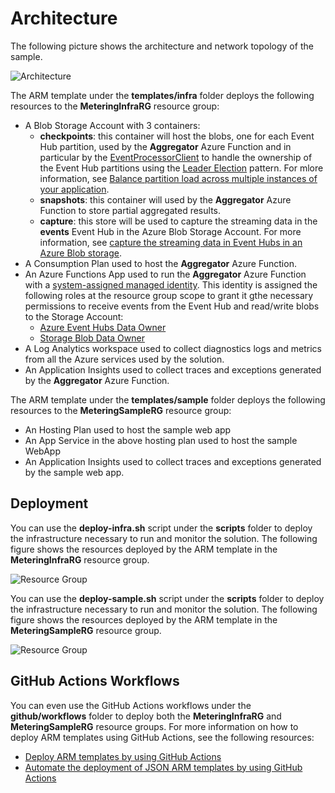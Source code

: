 # Architecture #

The following picture shows the architecture and network topology of the sample.

![Architecture](../images/infrastructure.png)

The ARM template under the **templates/infra** folder deploys the following resources to the **MeteringInfraRG** resource group:

- A Blob Storage Account with 3 containers:
  - **checkpoints**: this container will host the blobs, one for each Event Hub partition, used by the **Aggregator** Azure Function and in particular by the [EventProcessorClient](https://docs.microsoft.com/en-us/azure/event-hubs/event-hubs-dotnet-standard-getstarted-send) to handle the ownership of the Event Hub partitions using the [Leader Election](https://docs.microsoft.com/en-us/azure/architecture/patterns/leader-election) pattern. For mlore information, see [Balance partition load across multiple instances of your application](https://docs.microsoft.com/en-us/azure/event-hubs/event-processor-balance-partition-load).
  - **snapshots**: this container will used by the **Aggregator** Azure Function to store partial aggregated results.
  - **capture**: this store will be used to capture the streaming data in the **events** Event Hub in the Azure Blob Storage Account. For more information, see [capture the streaming data in Event Hubs in an Azure Blob storage](https://docs.microsoft.com/en-us/azure/event-hubs/event-hubs-capture-overview).
- A Consumption Plan used to host the **Aggregator** Azure Function.
- An Azure Functions App used to run the **Aggregator** Azure Function with a [system-assigned managed identity](https://docs.microsoft.com/en-us/azure/active-directory/managed-identities-azure-resources/overview). This identity is assigned the following roles at the resource group scope to grant it gthe necessary permissions to receive events from the Event Hub and read/write blobs to the Storage Account:
  - [Azure Event Hubs Data Owner](https://docs.microsoft.com/en-us/azure/role-based-access-control/built-in-roles#analytics)
  - [Storage Blob Data Owner](https://docs.microsoft.com/en-us/azure/role-based-access-control/built-in-roles#storage)
- A Log Analytics workspace used to collect diagnostics logs and metrics from all the Azure services used by the solution.
- An Application Insights used to collect traces and exceptions generated by the **Aggregator** Azure Function.

The ARM template under the **templates/sample** folder deploys the following resources to the **MeteringSampleRG** resource group:

- An Hosting Plan used to host the sample web app
- An App Service in the above hosting plan used to host the sample WebApp
- An Application Insights used to collect traces and exceptions generated by the sample web app.

## Deployment ##

You can use the **deploy-infra.sh** script under the **scripts** folder to deploy the infrastructure necessary to run and monitor the solution. The following figure shows the resources deployed by the ARM template in the **MeteringInfraRG** resource group.

![Resource Group](../images/infra-resource-group.png)

You can use the **deploy-sample.sh** script under the **scripts** folder to deploy the infrastructure necessary to run and monitor the solution. The following figure shows the resources deployed by the ARM template in the **MeteringSampleRG** resource group.

![Resource Group](../images/sample-resource-group.png)

## GitHub Actions Workflows ##

You can even use the GitHub Actions workflows under the **github/workflows** folder to deploy both the **MeteringInfraRG** and **MeteringSampleRG** resource groups. For more information on how to deploy ARM templates using GitHub Actions, see the following resources:

- [Deploy ARM templates by using GitHub Actions](https://docs.microsoft.com/en-us/azure/azure-resource-manager/templates/deploy-github-actions)
- [Automate the deployment of JSON ARM templates by using GitHub Actions](https://docs.microsoft.com/en-us/learn/modules/deploy-templates-command-line-github-actions/)